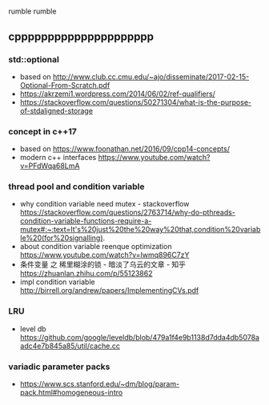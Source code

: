 # 
rumble rumble

## cppppppppppppppppppppp

### std::optional
- based on
    http://www.club.cc.cmu.edu/~ajo/disseminate/2017-02-15-Optional-From-Scratch.pdf
- https://akrzemi1.wordpress.com/2014/06/02/ref-qualifiers/
- https://stackoverflow.com/questions/50271304/what-is-the-purpose-of-stdaligned-storage


### concept in c++17
- based on 
    https://www.foonathan.net/2016/09/cpp14-concepts/
- modern c++ interfaces 
    https://www.youtube.com/watch?v=PFdWqa68LmA

### thread pool and condition variable
- why condition variable need mutex - stackoverflow
    https://stackoverflow.com/questions/2763714/why-do-pthreads-condition-variable-functions-require-a-mutex#:~:text=It's%20just%20the%20way%20that,condition%20variable%20(for%20signalling).
- about condition variable reenque optimization
    https://www.youtube.com/watch?v=Iwmq896C7zY
- 条件变量 之 稀里糊涂的锁 - 暗淡了乌云的文章 - 知乎
    https://zhuanlan.zhihu.com/p/55123862
- impl condition variable    
    http://birrell.org/andrew/papers/ImplementingCVs.pdf

### LRU
- level db
    https://github.com/google/leveldb/blob/479a1f4e9b1138d7dda4db5078aadc4e7b845a85/util/cache.cc 

### variadic parameter packs
- https://www.scs.stanford.edu/~dm/blog/param-pack.html#homogeneous-intro
